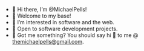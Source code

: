 - 👋 Hi there, I’m @MichaelPells!
- 📍 Welcome to my base!
- 👀 I’m interested in software and the web.
- 🌱 Open to software development projects.
- 📧 Got me something? You should say hi 👋 to me @ themichaelpells@gmail.com.
